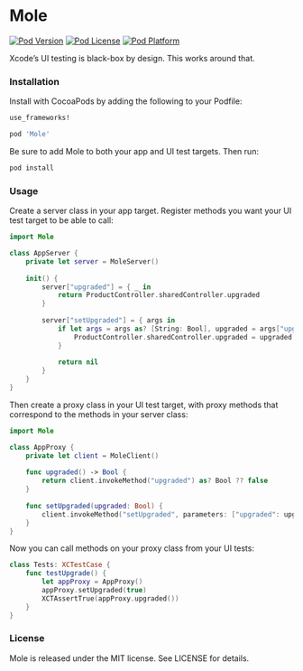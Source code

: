 # Mole

[![Pod Version](https://img.shields.io/cocoapods/v/Mole.svg)](Mole.podspec)
[![Pod License](https://img.shields.io/cocoapods/l/Mole.svg)](LICENSE)
[![Pod Platform](https://img.shields.io/cocoapods/p/Mole.svg)](Mole.podspec)

Xcode’s UI testing is black-box by design. This works around that.

### Installation

Install with CocoaPods by adding the following to your Podfile:

```ruby
use_frameworks!

pod 'Mole'
```

Be sure to add Mole to both your app and UI test targets. Then run:

```bash
pod install
```

### Usage

Create a server class in your app target. Register methods you want your UI test target to be able to call:

```swift
import Mole

class AppServer {
    private let server = MoleServer()
    
    init() {
        server["upgraded"] = { _ in
        	return ProductController.sharedController.upgraded
        }
        
        server["setUpgraded"] = { args in
        	if let args = args as? [String: Bool], upgraded = args["upgraded"] {
            	ProductController.sharedController.upgraded = upgraded
            }
            
            return nil
        }
    }
}
```

Then create a proxy class in your UI test target, with proxy methods that correspond to the methods in your server class:

```swift
import Mole

class AppProxy {
    private let client = MoleClient()
    
    func upgraded() -> Bool {
        return client.invokeMethod("upgraded") as? Bool ?? false
    }
    
    func setUpgraded(upgraded: Bool) {
        client.invokeMethod("setUpgraded", parameters: ["upgraded": upgraded])
    }
}
```

Now you can call methods on your proxy class from your UI tests:

```swift
class Tests: XCTestCase {
	func testUpgrade() {
		let appProxy = AppProxy()
		appProxy.setUpgraded(true)
		XCTAssertTrue(appProxy.upgraded())
	}
}
```

### License

Mole is released under the MIT license. See LICENSE for details.
